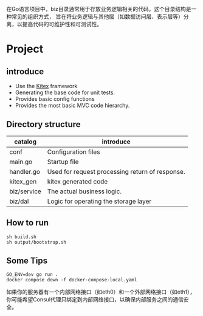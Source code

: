 在Go语言项目中，biz目录通常用于存放业务逻辑相关的代码。这个目录结构是一种常见的组织方式，
旨在将业务逻辑与其他层（如数据访问层、表示层等）分离，以提高代码的可维护性和可测试性。

# Project

## introduce

- Use the [Kitex](https://github.com/cloudwego/kitex/) framework
- Generating the base code for unit tests.
- Provides basic config functions
- Provides the most basic MVC code hierarchy.

## Directory structure

|  catalog   | introduce  |
|  ----  | ----  |
| conf  | Configuration files |
| main.go  | Startup file |
| handler.go  | Used for request processing return of response. |
| kitex_gen  | kitex generated code |
| biz/service  | The actual business logic. |
| biz/dal  | Logic for operating the storage layer |

## How to run

```shell
sh build.sh
sh output/bootstrap.sh
```

## Some Tips

```shell
GO_ENV=dev go run .
docker compose down -f docker-compose-local.yaml
```

如果你的服务器有一个内部网络接口（如eth0）和一个外部网络接口（如eth1），
你可能希望Consul代理只绑定到内部网络接口，以确保内部服务之间的通信安全。